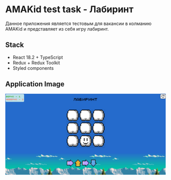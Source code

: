 # AMAKid test task - Лабиринт

Данное приложения является тестовым для вакансии в колманию AMAKid и представляет из себя игру лабиринт.

## Stack

* React 18.2 + TypeScript
* Redux + Redux Toolkit
* Styled components

## Application Image

![](https://github.com/finn3r/AMAKid_test/blob/main/public/game_example.png)
